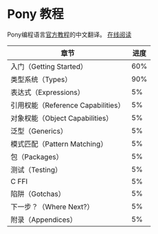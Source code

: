 <!-- # Pony Tutorial -->
# Pony 教程

<!-- Hi there! This is the source for the Pony tutorial. -->
<!-- 这是一份Ponyb语言的教学指南。 -->
Pony编程语言[官方教程](https://github.com/ponylang/pony-tutorial)的中文翻译。
[在线阅读](https://damon-kwok.github.io/pony-tutorial/)

| 章节                               | 进度   |
| ------                             | ------ |
| 入门（Getting Started）            | 60%     |
| 类型系统（Types）                  | 90%    |
| 表达式（Expressions）              | 5%     |
| 引用权能（Reference Capabilities） | 5%     |
| 对象权能（Object Capabilities）    | 5%     |
| 泛型（Generics）                   | 5%     |
| 模式匹配（Pattern Matching）       | 5%     |
| 包（Packages）                     | 5%     |
| 测试（Testing）                    | 5%     |
| C FFI                              | 5%     |
| 陷阱（Gotchas）                    | 5%     |
| 下一步？（Where Next?）            | 5%     |
| 附录（Appendices）                 | 5%     |
